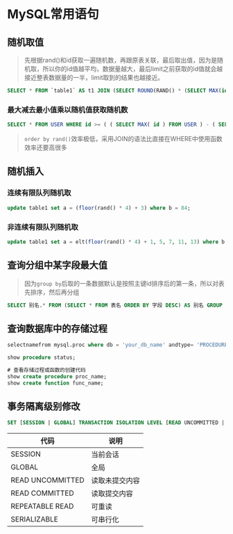 # MySQL常用语句

## 随机取值
> 先根据rand()和id获取一遍随机数，再跟原表关联，最后取出值，因为是随机取，所以你的id值越平均，数据量越大，最后limit之前获取的id值就会越接近整表数据量的一半，limit取到的结果也越接近。

```sql
SELECT * FROM `table1` AS t1 JOIN (SELECT ROUND(RAND() * (SELECT MAX(id) FROM `table1`)) AS id) AS t2 WHERE t1.id >= t2.id ORDER BY t1.id ASC LIMIT 1
```
### 最大减去最小值乘以随机值获取随机数
```sql
SELECT * FROM USER WHERE id >= ( ( SELECT MAX( id ) FROM USER ) - ( SELECT MIN( id ) FROM USER ) ) * RAND( ) + ( SELECT MIN( id ) FROM USER ) LIMIT 1
```
> `order by rand()`效率极低，采用JOIN的语法比直接在WHERE中使用函数效率还要高很多

## 随机插入
### 连续有限队列随机取
```sql
update table1 set a = (floor(rand() * 4) + 3) where b = 84;
```
### 非连续有限队列随机取
```sql
update table1 set a = elt(floor(rand() * 4) + 1, 5, 7, 11, 13) where b = 84;
```

## 查询分组中某字段最大值
> 因为`group by`后取的一条数据默认是按照主键id排序后的第一条，所以对表先排序，然后再分组

```sql
SELECT 别名.* FROM (SELECT * FROM 表名 ORDER BY 字段 DESC) AS 别名 GROUP BY 别名.字段;
```

## 查询数据库中的存储过程
```sql
selectnamefrom mysql.proc where db = 'your_db_name' andtype= 'PROCEDURE';

show procedure status;

# 查看存储过程或函数的创建代码
show create procedure proc_name;
show create function func_name;
```

## 事务隔离级别修改
```sql
SET [SESSION | GLOBAL] TRANSACTION ISOLATION LEVEL [READ UNCOMMITTED | READ COMMITTED | REPEATABLE READ | SERIALIZABLE];
```
| 代码             | 说明           |
|------------------|----------------|
| SESSION          | 当前会话       |
| GLOBAL           | 全局           |
| READ UNCOMMITTED | 读取未提交内容 |
| READ COMMITTED   | 读取提交内容   |
| REPEATABLE READ  | 可重读         |
| SERIALIZABLE     | 可串行化       |
